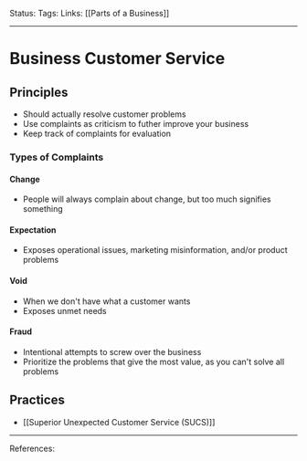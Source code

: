 Status:
Tags:
Links: [[Parts of a Business]]
___
# Business Customer Service
## Principles
- Should actually resolve customer problems
- Use complaints as criticism to futher improve your business
- Keep track of complaints for evaluation
### Types of Complaints
#### Change
- People will always complain about change, but too much signifies something
#### Expectation
- Exposes operational issues, marketing misinformation, and/or product problems
#### Void
- When we don't have what a customer wants
- Exposes unmet needs
#### Fraud
- Intentional attempts to screw over the business
- Prioritize the problems that give the most value, as you can't solve all problems
## Practices
- [[Superior Unexpected Customer Service (SUCS)]]
___
References: